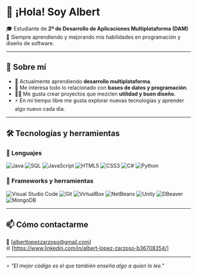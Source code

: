 # 👋 ¡Hola! Soy Albert

🎓 Estudiante de **2º de Desarrollo de Aplicaciones Multiplataforma (DAM)**  
🚀 Siempre aprendiendo y mejorando mis habilidades en programación y diseño de software.

---

## 🧠 Sobre mí

- 🌱 Actualmente aprendiendo **desarrollo multiplataforma**.  
- 🧰 Me interesa todo lo relacionado con **bases de datos y programación**.  
- 🧑‍💻 Me gusta crear proyectos que mezclen **utilidad y buen diseño**.  
- ⚡ En mi tiempo libre me gusta explorar nuevas tecnologías y aprender algo nuevo cada día.

---

## 🛠️ Tecnologías y herramientas

### 💬 Lenguajes
![Java](https://img.shields.io/badge/Java-ED8B00?style=for-the-badge&logo=openjdk&logoColor=white)
![SQL](https://img.shields.io/badge/SQL-336791?style=for-the-badge&logo=postgresql&logoColor=white)
![JavaScript](https://img.shields.io/badge/JavaScript-F7DF1E?style=for-the-badge&logo=javascript&logoColor=black)
![HTML5](https://img.shields.io/badge/HTML5-E34F26?style=for-the-badge&logo=html5&logoColor=white)
![CSS3](https://img.shields.io/badge/CSS3-1572B6?style=for-the-badge&logo=css3&logoColor=white)
![C#](https://img.shields.io/badge/C%23-239120?style=for-the-badge&logo=c-sharp&logoColor=white)
![Python](https://img.shields.io/badge/Python-3776AB?style=for-the-badge&logo=python&logoColor=white)

### 🧩 Frameworks y herramientas
![Visual Studio Code](https://img.shields.io/badge/VS%20Code-0078d7?style=for-the-badge&logo=visualstudiocode&logoColor=white)
![Git](https://img.shields.io/badge/Git-F05032?style=for-the-badge&logo=git&logoColor=white)
![VirtualBox](https://img.shields.io/badge/VirtualBox-183A61?style=for-the-badge&logo=virtualbox&logoColor=white)
![NetBeans](https://img.shields.io/badge/NetBeans-1B6AC6?style=for-the-badge&logo=apache-netbeans-ide&logoColor=white)
![Unity](https://img.shields.io/badge/Unity-000000?style=for-the-badge&logo=unity&logoColor=white)
![DBeaver](https://img.shields.io/badge/DBeaver-372923?style=for-the-badge&logo=dbeaver&logoColor=white)
![MongoDB](https://img.shields.io/badge/MongoDB-4EA94B?style=for-the-badge&logo=mongodb&logoColor=white)

---

## 📫 Cómo contactarme

📧 [albertlopezzarzoso@gmail.com]  
🌐 [https://www.linkedin.com/in/albert-lopez-zarzoso-b36708354/]  

---

⭐️ _"El mejor código es el que también enseña algo a quien lo lee."_  

<!--
**AlbertLZ-hub/AlbertLZ-hub** is a ✨ _special_ ✨ repository because its `README.md` (this file) appears on your GitHub profile.

Here are some ideas to get you started:

- 🔭 I’m currently working on ...
- 🌱 I’m currently learning ...
- 👯 I’m looking to collaborate on ...
- 🤔 I’m looking for help with ...
- 💬 Ask me about ...
- 📫 How to reach me: ...
- 😄 Pronouns: ...
- ⚡ Fun fact: ...
-->
